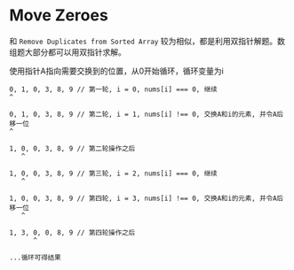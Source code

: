 # Move Zeroes

和 `Remove Duplicates from Sorted Array` 较为相似，都是利用双指针解题。数组题大部分都可以用双指针求解。

使用指针A指向需要交换到的位置，从0开始循环，循环变量为i

```
0, 1, 0, 3, 8, 9 // 第一轮, i = 0, nums[i] === 0, 继续
^

0, 1, 0, 3, 8, 9 // 第二轮, i = 1, nums[i] !== 0, 交换A和i的元素, 并令A后移一位
^

1, 0, 0, 3, 8, 9 // 第二轮操作之后
   ^

1, 0, 0, 3, 8, 9 // 第三轮, i = 2, nums[i] === 0, 继续
   ^

1, 0, 0, 3, 8, 9 // 第四轮, i = 3, nums[i] !== 0, 交换A和i的元素, 并令A后移一位
   ^

1, 3, 0, 0, 8, 9 // 第四轮操作之后
      ^

...循环可得结果
```
